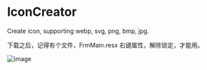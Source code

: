 # IconCreator
 Create icon, supporting webp, svg, png, bmp, jpg. 

 下载之后，记得有个文件，FrmMain.resx 右键属性，解除锁定，才能用。

 
![image](https://github.com/observer2099/IconCreator/assets/160996009/486d6b9a-4645-47bc-a231-e87e1d17fe3e)
